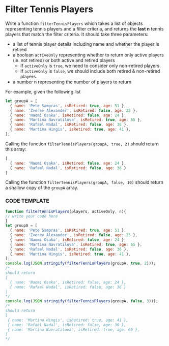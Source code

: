 # Filter Tennis Players

Write a function `filterTennisPlayers` which takes a list of objects representing tennis players and a filter criteria, and 
returns the **last n** tennis players that match the filter criteria.  It should take three parameters:

- a list of tennis player details including name and whether the player is retired
- a boolean `activeOnly` representing whether to return only active players (ie. not retired) or both active and retired players
   - If `activeOnly` is `true`, we need to consider only non-retired players.
   - If `activeOnly` is `false`, we should include both retired & non-retired players.
- a number n representing the number of players to return

For example, given the following list

```js
let groupA = [
  { name: 'Pete Sampras', isRetired: true, age: 51 },
  { name: 'Zverev Alexander', isRetired: false, age: 25 },
  { name: 'Naomi Osaka', isRetired: false, age: 24 },
  { name: 'Martina Navratilova', isRetired: true, age: 65 },
  { name: 'Rafael Nadal', isRetired: false, age: 36 },
  { name: 'Martina Hingis', isRetired: true, age: 41 },
];
```

Calling the function `filterTennisPlayers(groupA, true, 2)` 
should return this array:

```js
[
  { name: 'Naomi Osaka', isRetired: false, age: 24 },
  { name: 'Rafael Nadal', isRetired: false, age: 36 }
]
```

Calling the function `filterTennisPlayers(groupA, false, 10)` 
should return a shallow copy of the `groupA` array.
 
### CODE TEMPLATE
```js
function filterTennisPlayers(players, activeOnly, n){
// write your code here
}
let groupA = [
  { name: 'Pete Sampras', isRetired: true, age: 51 },
  { name: 'Zverev Alexander', isRetired: false, age: 25 },
  { name: 'Naomi Osaka', isRetired: false, age: 24 },
  { name: 'Martina Navratilova', isRetired: true, age: 65 },
  { name: 'Rafael Nadal', isRetired: false, age: 36 },
  { name: 'Martina Hingis', isRetired: true, age: 41 },
];
console.log(JSON.stringify(filterTennisPlayers(groupA, true, 2)));
/*
should return 
[
  { name: 'Naomi Osaka', isRetired: false, age: 24 },
  { name: 'Rafael Nadal', isRetired: false, age: 36 }
]
*/
console.log(JSON.stringify(filterTennisPlayers(groupA, false, 3)));
/*
should return 
[
 { name: 'Martina Hingis', isRetired: true, age: 41 },
 { name: 'Rafael Nadal', isRetired: false, age: 36 },
 { name: 'Martina Navratilova', isRetired: true, age: 65 },
]
*/
```



